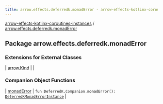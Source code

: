 ```yaml
---
title: arrow.effects.deferredk.monadError - arrow-effects-kotlinx-coroutines-instances
---
```


[arrow-effects-kotlinx-coroutines-instances](../index.html) / [arrow.effects.deferredk.monadError](./index.html)

## Package arrow.effects.deferredk.monadError

### Extensions for External Classes

| [arrow.Kind](arrow.-kind/index.html) |  |

### Companion Object Functions

| [monadError](monad-error.html) | `fun DeferredK.Companion.monadError(): `[`DeferredKMonadErrorInstance`](../arrow.effects/-deferred-k-monad-error-instance/index.html) |

